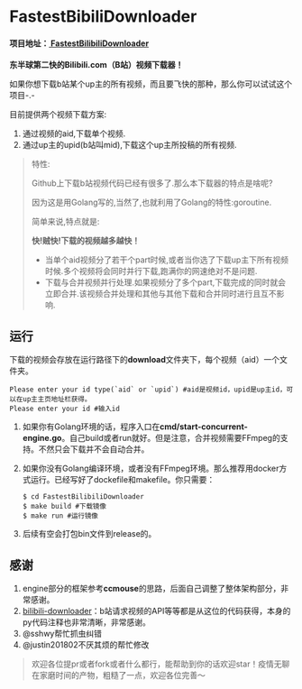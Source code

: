 # FastestBibiliDownloader

#### 项目地址：**[ FastestBilibiliDownloader](https://github.com/sodaling/FastestBilibiliDownloader)**

**东半球第二快的Bilibili.com（B站）视频下载器！**

如果你想下载b站某个up主的所有视频，而且要飞快的那种，那么你可以试试这个项目-.-

目前提供两个视频下载方案:

1. 通过视频的aid,下载单个视频.
2. 通过up主的upid(b站叫mid),下载这个up主所投稿的所有视频.



> 特性:
>
> Github上下载b站视频代码已经有很多了.那么本下载器的特点是啥呢?
>
> 因为这是用Golang写的,当然了,也就利用了Golang的特性:goroutine.
>
> 简单来说,特点就是:
>
> **快!贼快!下载的视频越多越快！**
>
> * 当单个aid视频分了若干个part时候,或者当你选了下载up主下所有视频时候.多个视频将会同时并行下载,跑满你的网速绝对不是问题.
> * 下载与合并视频并行处理.如果视频分了多个part,下载完成的同时就会立即合并.该视频合并处理和其他与其他下载和合并同时进行且互不影响.

## 运行

下载的视频会存放在运行路径下的**download**文件夹下，每个视频（aid）一个文件夹。

```shell
Please enter your id type(`aid` or `upid`) #aid是视频id，upid是up主id，可以在up主主页地址栏获得。
Please enter your id #输入id
```



1. 如果你有Golang环境的话，程序入口在**cmd/start-concurrent-engine.go**。自己build或者run就好。但是注意，合并视频需要FFmpeg的支持。不然只会下载并不会自动合并。

2. 如果你没有Golang编译环境，或者没有FFmpeg环境。那么推荐用docker方式运行。已经写好了dockefile和makefile。你只需要：

   ```shell
   $ cd FastestBilibiliDownloader
   $ make build #下载镜像
   $ make run #运行镜像
   ```

   

3. 后续有空会打包bin文件到release的。

## 感谢

1. engine部分的框架参考**ccmouse**的思路，后面自己调整了整体架构部分，非常感谢。
2. [bilibili-downloader](https://github.com/stevenjoezhang/bilibili-downloader)：b站请求视频的API等等都是从这位的代码获得，本身的py代码注释也非常清晰，非常感谢。
3. @sshwy帮忙抓虫纠错
4. @justin201802不厌其烦的帮忙修改

>欢迎各位提pr或者fork或者什么都行，能帮助到你的话欢迎star！疫情无聊在家磨时间的产物，粗糙了一点，欢迎各位完善～

